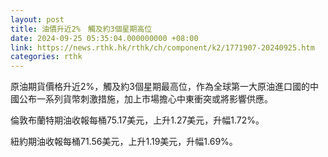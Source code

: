 ```yaml
---
layout: post
title: 油價升近2%　觸及約3個星期高位
date: 2024-09-25 05:35:04.000000000 +08:00
link: https://news.rthk.hk/rthk/ch/component/k2/1771907-20240925.htm
categories: rthk
---
```


原油期貨價格升近2%，觸及約3個星期最高位，作為全球第一大原油進口國的中國公布一系列貨幣刺激措施，加上市場擔心中東衝突或將影響供應。

倫敦布蘭特期油收報每桶75.17美元，上升1.27美元，升幅1.72%。

紐約期油收報每桶71.56美元，上升1.19美元，升幅1.69%。
